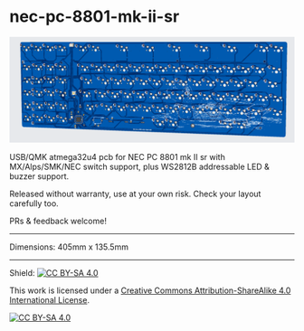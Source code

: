 # nec-pc-8801-mk-ii-sr

![Screenshot of PCB](screenshot.png)

USB/QMK atmega32u4 pcb for NEC PC 8801 mk II sr with MX/Alps/SMK/NEC switch support, plus WS2812B addressable LED & buzzer support.  

Released without warranty, use at your own risk.  Check your layout carefully too.

PRs & feedback welcome!

---

Dimensions: 405mm x 135.5mm

---

Shield: [![CC BY-SA 4.0][cc-by-sa-shield]][cc-by-sa]

This work is licensed under a
[Creative Commons Attribution-ShareAlike 4.0 International License][cc-by-sa].

[![CC BY-SA 4.0][cc-by-sa-image]][cc-by-sa]

[cc-by-sa]: http://creativecommons.org/licenses/by-sa/4.0/
[cc-by-sa-image]: https://licensebuttons.net/l/by-sa/4.0/88x31.png
[cc-by-sa-shield]: https://img.shields.io/badge/License-CC%20BY--SA%204.0-lightgrey.svg
